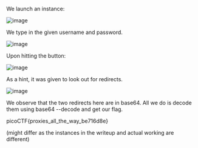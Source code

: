 We launch an instance:

![image](https://github.com/itstanayhere/phase2_2/assets/147296398/d4785c47-c43b-4166-9a41-33234e1d7d5a)

We type in the given username and password.

![image](https://github.com/itstanayhere/phase2_2/assets/147296398/f11e2cfa-e843-479a-bc37-e424beb7d192)

Upon hitting the button:

![image](https://github.com/itstanayhere/phase2_2/assets/147296398/e97eec68-64d1-45dd-8271-1da53dabe974)

As a hint, it was given to look out for redirects.

![image](https://github.com/itstanayhere/phase2_2/assets/147296398/63af1b09-04e2-40dd-aed6-20c84cc1456b)

We observe that the two redirects here are in base64. All we do is decode them using base64 --decode and get our flag.

picoCTF{proxies_all_the_way_be716d8e} 

(might differ as the instances in the writeup and actual working are different)
